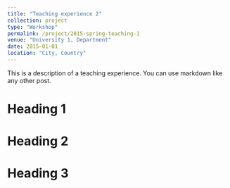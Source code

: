 ```yaml
---
title: "Teaching experience 2"
collection: project
type: "Workshop"
permalink: /project/2015-spring-teaching-1
venue: "University 1, Department"
date: 2015-01-01
location: "City, Country"
---
```

This is a description of a teaching experience. You can use markdown like any other post.

Heading 1
=========

Heading 2
=========

Heading 3
=========
